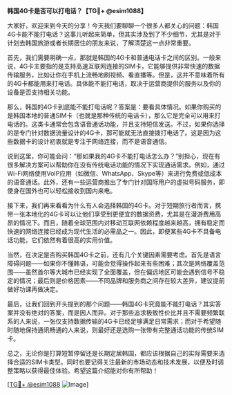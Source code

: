 **韩国4G卡是否可以打电话？【TG💪+ @esim1088】**

大家好，欢迎来到今天的分享！今天我们要聊聊一个很多人都关心的问题：韩国4G卡能不能打电话？这事儿听起来简单，但其实涉及到了不少细节，尤其是对于计划去韩国旅游或者长期居住的朋友来说，了解清楚这一点非常重要。

首先，我们需要明确一点，那就是韩国的4G卡和普通电话卡之间的区别。一般来说，4G卡主要指的是支持高速互联网连接的SIM卡，它能够提供非常快速的数据传输服务，比如让你在手机上流畅地刷视频、看直播等。但是，这并不意味着所有的4G卡都能用来打电话。具体能不能打电话，取决于运营商提供的服务以及你的设备是否支持相关功能。

那么，韩国的4G卡到底能不能打电话呢？答案是：要看具体情况。如果你购买的是韩国本地的普通SIM卡（也就是那种传统的电话卡），那么它是完全可以用来打电话的。这类卡通常会包含语音通话功能，并且支持短信发送。不过，如果你选择的是专门针对数据流量设计的4G卡，那可能就无法直接拨打电话了。这是因为这些数据卡的设计初衷就是专注于网络连接，而不是语音通信。

说到这里，你可能会问：“那如果我的4G卡不能打电话怎么办？”别担心，现在有很多解决方案可以帮助你在没有传统电话功能的情况下实现通话需求。例如，通过Wi-Fi网络使用VoIP应用（如微信、WhatsApp、Skype等）来进行免费或低成本的语音通话。此外，还有一些运营商推出了专门针对国际用户的虚拟号码服务，即使身在国外也可以轻松接收到国内来电。

接下来，我们再来看看为什么有人会选择韩国的4G卡。对于短期旅行者而言，携带一张本地化的4G卡可以让他们享受到更便宜的数据资费，尤其是在漫游费用高昂的情况下。而且，随着全球范围内对移动互联网依赖程度越来越高，拥有稳定而快速的网络连接已经成为现代生活的必需品之一。因此，即便某些4G卡不具备电话功能，它们依然有着很高的实用价值。

当然，在决定是否购买韩国4G卡之前，还有几个关键因素需要考虑。首先是语言障碍问题——如果你不懂韩语，可能会觉得操作起来有些困难；其次是网络覆盖范围——虽然首尔等大城市已经实现了全面覆盖，但在偏远地区可能会遇到信号不稳定的情况；最后则是价格因素——不同品牌和服务商之间存在较大差异，建议提前做好功课再做决定。

最后，让我们回到开头提到的那个问题——韩国4G卡究竟能不能打电话？其实答案并没有绝对的答案，而是因人而异。对于那些追求极致性价比并且不需要频繁联系的人来说，一张仅支持数据传输的4G卡已经足够满足日常需求；而对于希望随时随地保持通讯畅通的人来说，则最好还是选购一张带有完整通话功能的传统SIM卡。

总之，无论你是打算短暂停留还是长期定居韩国，都应该根据自己的实际需要来选择合适的SIM卡类型。同时也要记得关注最新的市场动态和技术发展，以便及时调整策略以获得最佳体验。希望这篇介绍能对你有所帮助！

[[TG💪+ @esim1088](https://t.me/s/esim1088) ![Image](https://i.postimg.cc/4NQfJmqS/Snipaste-2025-05-13-00-14-12.png)]